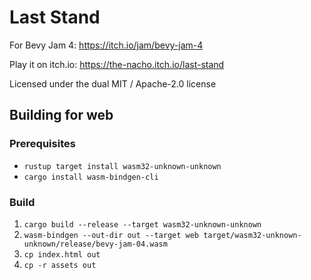 # Last Stand
For Bevy Jam 4: https://itch.io/jam/bevy-jam-4

Play it on itch.io: https://the-nacho.itch.io/last-stand

Licensed under the dual MIT / Apache-2.0 license

## Building for web
### Prerequisites
* `rustup target install wasm32-unknown-unknown`
* `cargo install wasm-bindgen-cli`
### Build
1. `cargo build --release --target wasm32-unknown-unknown`
1. `wasm-bindgen --out-dir out --target web target/wasm32-unknown-unknown/release/bevy-jam-04.wasm`
1. `cp index.html out`
1. `cp -r assets out`
